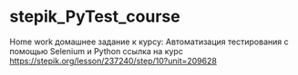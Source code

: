 # stepik_PyTest_course
Home work
домашнее задание к курсу: Автоматизация тестирования с помощью Selenium и Python 
ссылка на курс https://stepik.org/lesson/237240/step/10?unit=209628
